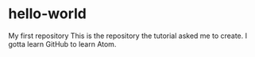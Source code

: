 # hello-world
My first repository
This is the repository the tutorial asked me to create. I gotta learn GitHub to learn Atom.
